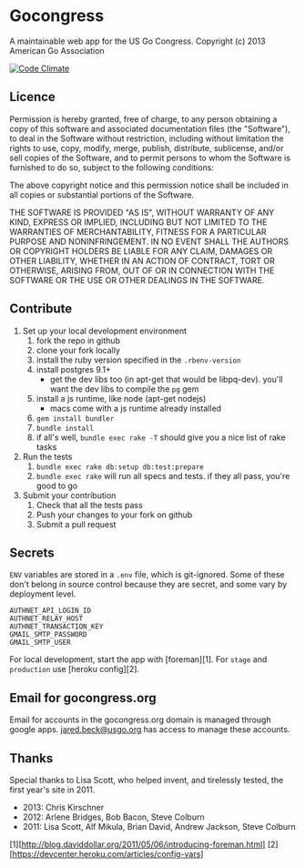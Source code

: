 Gocongress
==========

A maintainable web app for the US Go Congress.
Copyright (c) 2013 American Go Association

[![Code Climate](https://codeclimate.com/github/usgo/gocongress.png)](https://codeclimate.com/github/usgo/gocongress)

Licence
-------

Permission is hereby granted, free of charge, to any person obtaining
a copy of this software and associated documentation files (the
"Software"), to deal in the Software without restriction, including
without limitation the rights to use, copy, modify, merge, publish,
distribute, sublicense, and/or sell copies of the Software, and to
permit persons to whom the Software is furnished to do so, subject to
the following conditions:

The above copyright notice and this permission notice shall be
included in all copies or substantial portions of the Software.

THE SOFTWARE IS PROVIDED "AS IS", WITHOUT WARRANTY OF ANY KIND,
EXPRESS OR IMPLIED, INCLUDING BUT NOT LIMITED TO THE WARRANTIES OF
MERCHANTABILITY, FITNESS FOR A PARTICULAR PURPOSE AND
NONINFRINGEMENT. IN NO EVENT SHALL THE AUTHORS OR COPYRIGHT HOLDERS BE
LIABLE FOR ANY CLAIM, DAMAGES OR OTHER LIABILITY, WHETHER IN AN ACTION
OF CONTRACT, TORT OR OTHERWISE, ARISING FROM, OUT OF OR IN CONNECTION
WITH THE SOFTWARE OR THE USE OR OTHER DEALINGS IN THE SOFTWARE.

Contribute
----------

1. Set up your local development environment
    1. fork the repo in github
    1. clone your fork locally
    1. install the ruby version specified in the `.rbenv-version`
    1. install postgres 9.1+
        - get the dev libs too (in apt-get that would be libpq-dev).
          you'll want the dev libs to compile the `pg` gem
    1. install a js runtime, like node (apt-get nodejs)
        - macs come with a js runtime already installed
    1. `gem install bundler`
    1. `bundle install`
    1. if all's well, `bundle exec rake -T` should give you a nice
       list of rake tasks
1. Run the tests
    1. `bundle exec rake db:setup db:test:prepare`
    1. `bundle exec rake` will run all specs and tests.  if they
       all pass, you're good to go
1. Submit your contribution
    1. Check that all the tests pass
    1. Push your changes to your fork on github
    1. Submit a pull request

Secrets
-------

`ENV` variables are stored in a `.env` file, which is git-ignored.
Some of these don't belong in source control because they are
secret, and some vary by deployment level.

    AUTHNET_API_LOGIN_ID
    AUTHNET_RELAY_HOST
    AUTHNET_TRANSACTION_KEY
    GMAIL_SMTP_PASSWORD
    GMAIL_SMTP_USER

For local development, start the app with [foreman][1].  For
`stage` and `production` use [heroku config][2].

Email for gocongress.org
------------------------

Email for accounts in the gocongress.org domain is managed through
google apps. jared.beck@usgo.org has access to manage these accounts.

Thanks
------

Special thanks to Lisa Scott, who helped invent, and tirelessly
tested, the first year's site in 2011.

* 2013: Chris Kirschner
* 2012: Arlene Bridges, Bob Bacon, Steve Colburn
* 2011: Lisa Scott, Alf Mikula, Brian David, Andrew Jackson, Steve Colburn

[1][http://blog.daviddollar.org/2011/05/06/introducing-foreman.html]
[2][https://devcenter.heroku.com/articles/config-vars]
